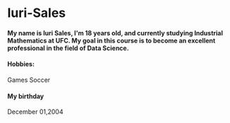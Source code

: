 # Iuri-Sales
#### My name is Iuri Sales, I'm 18 years old, and currently studying Industrial Mathematics at UFC. My goal in this course is to become an excellent professional in the field of Data Science.

#### Hobbies:
Games 
Soccer

#### My birthday 
December 01,2004
